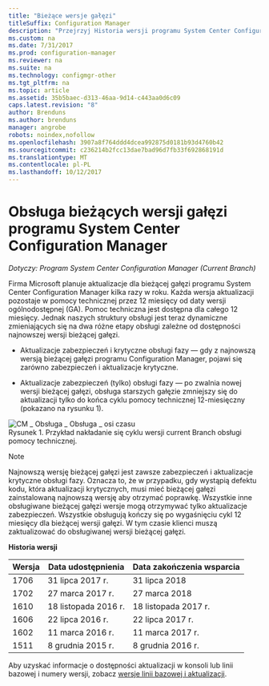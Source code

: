 ```yaml
---
title: "Bieżące wersje gałęzi"
titleSuffix: Configuration Manager
description: "Przejrzyj Historia wersji programu System Center Configuration Manager, a więcej informacji na temat usług oferowanych w fazach."
ms.custom: na
ms.date: 7/31/2017
ms.prod: configuration-manager
ms.reviewer: na
ms.suite: na
ms.technology: configmgr-other
ms.tgt_pltfrm: na
ms.topic: article
ms.assetid: 35b5baec-d313-46aa-9d14-c443aa0d6c09
caps.latest.revision: "8"
author: Brenduns
ms.author: brenduns
manager: angrobe
robots: noindex,nofollow
ms.openlocfilehash: 3907a8f764ddd4dcea992875d0181b93d4760b42
ms.sourcegitcommit: c236214b2fcc13dae7bad96d7fb33f692868191d
ms.translationtype: MT
ms.contentlocale: pl-PL
ms.lasthandoff: 10/12/2017
---
```

# <a name="support-for-system-center-configuration-manager-current-branch-versions"></a>Obsługa bieżących wersji gałęzi programu System Center Configuration Manager

*Dotyczy: Program System Center Configuration Manager (Current Branch)*

Firma Microsoft planuje aktualizacje dla bieżącej gałęzi programu System Center Configuration Manager kilka razy w roku. Każda wersja aktualizacji pozostaje w pomocy technicznej przez 12 miesięcy od daty wersji ogólnodostępnej (GA). Pomoc techniczna jest dostępna dla całego 12 miesięcy. Jednak naszych struktury obsługi jest teraz dynamiczne zmieniających się na dwa różne etapy obsługi zależne od dostępności najnowszej wersji bieżącej gałęzi.  

-   Aktualizacje zabezpieczeń i krytyczne obsługi fazy — gdy z najnowszą wersją bieżącej gałęzi programu Configuration Manager, pojawi się zarówno zabezpieczeń i aktualizacje krytyczne.  

-   Aktualizacje zabezpieczeń (tylko) obsługi fazy — po zwalnia nowej wersji bieżącej gałęzi, obsługa starszych gałęzie zmniejszy się do aktualizacji tylko do końca cyklu pomocy technicznej 12-miesięczny (pokazano na rysunku 1).  

 ![CM &#95; Obsługa &#95; Obsługa &#95; osi czasu](../../../core/servers/manage/media/CM_Servicing_support_timeline.png "CM_Servicing_support_timeline")  
Rysunek 1. Przykład nakładanie się cyklu wersji current Branch obsługi pomocy technicznej.

> [!NOTE]  
>  Najnowszą wersję bieżącej gałęzi jest zawsze zabezpieczeń i aktualizacje krytyczne obsługi fazy. Oznacza to, że w przypadku, gdy wystąpią defektu kodu, która aktualizacji krytycznych, musi mieć bieżącej gałęzi zainstalowaną najnowszą wersję aby otrzymać poprawkę. Wszystkie inne obsługiwane bieżącej gałęzi wersje mogą otrzymywać tylko aktualizacje zabezpieczeń. Wszystkie obsługują kończy się po wygaśnięciu cykl 12 miesięcy dla bieżącej wersji gałęzi. W tym czasie klienci muszą zaktualizować do obsługiwanej wersji bieżącej gałęzi.  

 **Historia wersji**  

|Wersja|Data udostępnienia|Data zakończenia wsparcia|  
|-------------|-----------------------|----------------------|  
|1706|31 lipca 2017 r.|31 lipca 2018|
|1702|27 marca 2017 r.|27 marca 2018|
|1610|18 listopada 2016 r.|18 listopada 2017 r.|
|1606|22 lipca 2016 r.| 22 lipca 2017 r.|
|1602|11 marca 2016 r.|11 marca 2017 r.|
|1511|8 grudnia 2015 r.|8 grudnia 2016 r.|  




Aby uzyskać informacje o dostępności aktualizacji w konsoli lub linii bazowej i numery wersji, zobacz [wersje linii bazowej i aktualizacji](/sccm/core/servers/manage/updates#a-namebkmkbaselinesa-baseline-and-update-versions).
